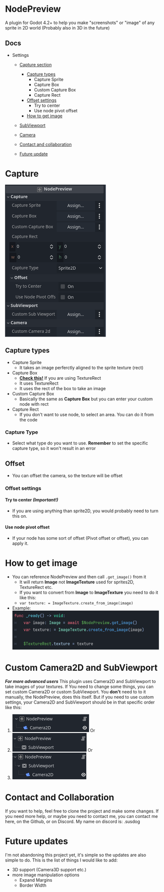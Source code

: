 # NodePreview
 A plugin for Godot 4.2+ to help you make "screenshots" or "image" of any sprite in 2D world
(Probably also in 3D in the future)

## Docs
- Settings
    - [Capture section](#Capture)
        - [Capture types](#Capture-types)
            - Capture Sprite
            - Capture Box
            - Custom Capture Box
            - Capture Rect
        - [Offset settings](#offset-settings)
            - Try to center
            - Use node pivot offset
        - [How to get image](#how-to-get-image)
    - [SubViewport](#custom-camera2d-and-subviewport)
    - [Camera](#custom-camera2d-and-subviewport)

    - [Contact and collaboration](#contact-and-collaboration)
    - [Future update](#)


# Capture
![NodePreview settings](docs_images/full_view.png)

## Capture types
- Capture Sprite
    - It takes an image perferctly aligned to the sprite texture (rect)
- Capture Box
    - [**Check this!**](#try-to-center-important) If you are using TextureRect
    - It uses TextureRect
    - It uses the rect of the box to take an image
- Custom Capture Box
    - Basically the same as **Capture Box** but you can enter your custom node with rect
- Capture Rect
    - If you don't want to use node, to select an area. You can do it from the code

### Capture Type
- Select what type do you want to use. **Remember** to set the specific capture type, so it won't result in an error

## Offset
- You can offset the camera, so the texture will be offset

### Offset settings

#### Try to center ***(Important!)***
- If you are using anything than sprite2D, you would probably need to turn this on.

#### Use node pivot offset
- If your node has some sort of offset (Pivot offset or offset), you can apply it.

# How to get image
- You can reference NodePreview and then call ```.get_image()``` from it
    - It will return **Image** not **ImageTexture** used for sprites2D, TextureRect etc.
    - If you want to convert from **Image** to **ImageTexture** you need to do it like this:
    - ```var texture: = ImageTexture.create_from_image(image)```
- Example:
    ![](docs_images/how_to.png)

# Custom Camera2D and SubViewport 
***For more advanced users***
This plugin uses Camera2D and SubViewport to take images of your textures. If
You need to change some things, you can set custom Camera2D or custom SubViewport. You **don't**
need to to it manually, the NodePreview, does this itself. But if you need to use custom settings,
your Camera2D and SubViewport should be in that specific order like this:
1. ![](docs_images/only_camera.png)
Or
2. ![](docs_images/only_subviewport.png)
Or
3. ![](docs_images/both.png)

# Contact and Collaboration
If you want to help, feel free to clone the project and make some changes.
If you need more help, or maybe you need to contact me, you can contact me here, on the Github, or on Discord.
My name on discord is: .susdog

# Future updates
I'm not abandoning this project yet, it's simple so the updates are also simple to do.
This is the list of things I would like to add:
- 3D support (Camera3D support etc.)
- more image manipulation options
    - Expand Margins
    - Border Width
